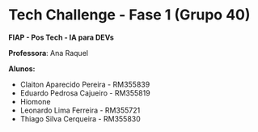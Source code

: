 # Tech Challenge - Fase 1 (Grupo 40)

**FIAP - Pos Tech - IA para DEVs**

**Professora**: Ana Raquel

**Alunos:**

- Claiton Aparecido Pereira - RM355839
- Eduardo Pedrosa Cajueiro  - RM355819
- Hiomone
- Leonardo Lima Ferreira    - RM355721
- Thiago Silva Cerqueira    - RM355830      
